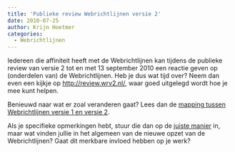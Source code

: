 ```yaml
---
title: 'Publieke review Webrichtlijnen versie 2'
date: 2010-07-25
author: Krijn Hoetmer
categories:
  - Webrichtlijnen
---
```


Iedereen die affiniteit heeft met de Webrichtlijnen kan tijdens de publieke review van versie 2 tot en met 13 september 2010 een reactie geven op (onderdelen van) de Webrichtlijnen. Heb je dus wat tijd over? Neem dan even een kijkje op <http://review.wrv2.nl/>, waar goed uitgelegd wordt hoe je mee kunt helpen.

Benieuwd naar wat er zoal veranderen gaat? Lees dan de [mapping tussen Webrichtlijnen versie 1 en versie 2](http://review.wrv2.nl/mapping/).

Als je specifieke opmerkingen hebt, stuur die dan op de [juiste manier](http://review.wrv2.nl/#procedure) in, maar wat vinden jullie in het algemeen van de nieuwe opzet van de Webrichtlijnen? Gaat dit merkbare invloed hebben op je werk?
